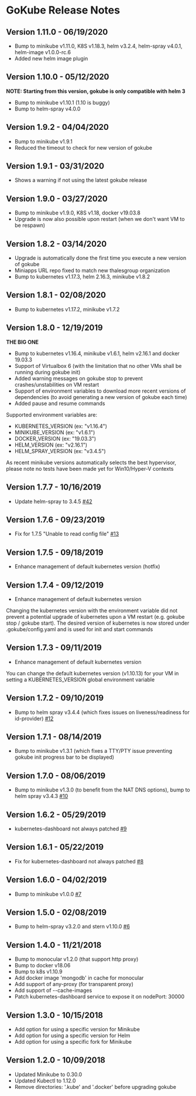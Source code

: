# GoKube Release Notes

## Version 1.11.0 - 06/19/2020
* Bump to minikube v1.11.0, K8S v1.18.3, helm v3.2.4, helm-spray v4.0.1, helm-image v1.0.0-rc.6
* Added new helm image plugin

## Version 1.10.0 - 05/12/2020
**NOTE: Starting from this version, gokube is only compatible with helm 3**

* Bump to minikube v1.10.1 (1.10 is buggy)
* Bump to helm-spray v4.0.0

## Version 1.9.2 - 04/04/2020
* Bump to minikube v1.9.1
* Reduced the timeout to check for new version of gokube

## Version 1.9.1 - 03/31/2020
* Shows a warning if not using the latest gokube release

## Version 1.9.0 - 03/27/2020
* Bump to minikube v1.9.0, K8S v1.18, docker v19.03.8
* Upgrade is now also possible upon restart (when we don't want VM to be respawn)

## Version 1.8.2 - 03/14/2020
* Upgrade is automatically done the first time you execute a new version of gokube
* Miniapps URL repo fixed to match new thalesgroup organization
* Bump to kubernetes v1.17.3, helm 2.16.3, minikube v1.8.2

## Version 1.8.1 - 02/08/2020
* Bump to kubernetes v1.17.2, minikube v1.7.2

## Version 1.8.0 - 12/19/2019
**THE BIG ONE**

* Bump to kubernetes v1.16.4, minikube v1.6.1, helm v2.16.1 and docker 19.03.3
* Support of Virtualbox 6 (with the limitation that no other VMs shall be running during gokube init)
* Added warning messages on gokube stop to prevent crashes/unstabilities on VM restart
* Support of environment variables to download more recent versions of dependencies (to avoid generating a new version of gokube each time)
* Added pause and resume commands

Supported environment variables are:
- KUBERNETES_VERSION (ex: "v1.16.4")
- MINIKUBE_VERSION (ex: "v1.6.1")
- DOCKER_VERSION (ex: "19.03.3")
- HELM_VERSION (ex: "v2.16.1")
- HELM_SPRAY_VERSION (ex: "v3.4.5")

As recent minikube versions automatically selects the best hypervisor, please note no tests have been made yet for Win10/Hyper-V contexts

## Version 1.7.7 - 10/16/2019
* Update helm-spray to 3.4.5 [#42](https://github.com/gemalto/helm-spray/pull/42)

## Version 1.7.6 - 09/23/2019
* Fix for 1.7.5 "Unable to read config file" [#13](https://github.com/gemalto/gokube/issues/13)

## Version 1.7.5 - 09/18/2019
* Enhance management of default kubernetes version (hotfix)

## Version 1.7.4 - 09/12/2019
* Enhance management of default kubernetes version
<p>Changing the kubernetes version with the environment variable did not prevent a potential upgrade of kubernetes
upon a VM restart (e.g. gokube stop / gokube start). The desired version of kubernetes is now stored under
.gokube/config.yaml and is used for init and start commands</p>

## Version 1.7.3 - 09/11/2019
* Enhance management of default kubernetes version
<p>You can change the default kubernetes version (v1.10.13) for your VM in setting a KUBERNETES_VERSION global environment variable</p>

## Version 1.7.2 - 09/10/2019
* Bump to helm spray v3.4.4 (which fixes issues on liveness/readiness for id-provider) [#12](https://github.com/gemalto/gokube/pull/12)

## Version 1.7.1 - 08/14/2019
* Bump to minikube v1.3.1 (which fixes a TTY/PTY issue preventing gokube init progress bar to be displayed)

## Version 1.7.0 - 08/06/2019
* Bump to minikube v1.3.0 (to benefit from the NAT DNS options), bump to helm spray v3.4.3 [#10](https://github.com/gemalto/gokube/pull/10)

## Version 1.6.2 - 05/29/2019
* kubernetes-dashboard not always patched [#9](https://github.com/gemalto/gokube/pull/9)

## Version 1.6.1 - 05/22/2019
* Fix for kubernetes-dashboard not always patched [#8](https://github.com/gemalto/gokube/issues/8)

## Version 1.6.0 - 04/02/2019
* Bump to minikube v1.0.0 [#7](https://github.com/gemalto/gokube/pull/7)

## Version 1.5.0 - 02/08/2019
* Bump to helm-spray v3.2.0 and stern v1.10.0 [#6](https://github.com/gemalto/gokube/pull/6)

## Version 1.4.0 - 11/21/2018
* Bump to monocular v1.2.0 (that support http proxy)
* Bump to docker v18.06
* Bump to k8s v1.10.9
* Add docker image 'mongodb' in cache for monocular
* Add support of any-proxy (for transparent proxy)
* Add support of --cache-images
* Patch kubernetes-dashboard service to expose it on nodePort: 30000

## Version 1.3.0 - 10/15/2018
* Add option for using a specific version for Minikube
* Add option for using a specific version for Helm
* Add option for using a specific fork for Minikube

## Version 1.2.0 - 10/09/2018
* Updated Minikube to 0.30.0
* Updated Kubectl to 1.12.0
* Remove directories: '.kube' and '.docker' before upgrading gokube
